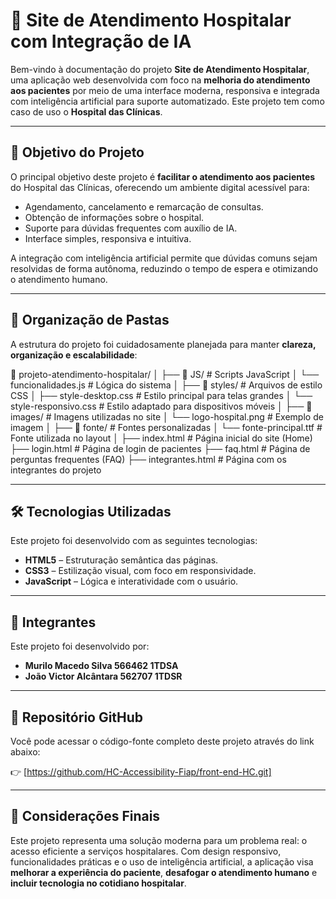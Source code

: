 
# 🏥 Site de Atendimento Hospitalar com Integração de IA

Bem-vindo à documentação do projeto **Site de Atendimento Hospitalar**, uma aplicação web desenvolvida com foco na **melhoria do atendimento aos pacientes** por meio de uma interface moderna, responsiva e integrada com inteligência artificial para suporte automatizado. Este projeto tem como caso de uso o **Hospital das Clínicas**.

---

## 🎯 Objetivo do Projeto

O principal objetivo deste projeto é **facilitar o atendimento aos pacientes** do Hospital das Clínicas, oferecendo um ambiente digital acessível para:
- Agendamento, cancelamento e remarcação de consultas.
- Obtenção de informações sobre o hospital.
- Suporte para dúvidas frequentes com auxílio de IA.
- Interface simples, responsiva e intuitiva.

A integração com inteligência artificial permite que dúvidas comuns sejam resolvidas de forma autônoma, reduzindo o tempo de espera e otimizando o atendimento humano.

---

## 🧱 Organização de Pastas

A estrutura do projeto foi cuidadosamente planejada para manter **clareza, organização e escalabilidade**:

📁 projeto-atendimento-hospitalar/
│
├── 📁 JS/ # Scripts JavaScript
│ └── funcionalidades.js # Lógica do sistema
│
├── 📁 styles/ # Arquivos de estilo CSS
│ ├── style-desktop.css # Estilo principal para telas grandes
│ └── style-responsivo.css # Estilo adaptado para dispositivos móveis
│
├── 📁 images/ # Imagens utilizadas no site
│ └── logo-hospital.png # Exemplo de imagem
│
├── 📁 fonte/ # Fontes personalizadas
│ └── fonte-principal.ttf # Fonte utilizada no layout
│
├── index.html # Página inicial do site (Home)
├── login.html # Página de login de pacientes
├── faq.html # Página de perguntas frequentes (FAQ)
├── integrantes.html # Página com os integrantes do projeto


---

## 🛠️ Tecnologias Utilizadas

Este projeto foi desenvolvido com as seguintes tecnologias:

- **HTML5** – Estruturação semântica das páginas.
- **CSS3** – Estilização visual, com foco em responsividade.
- **JavaScript** – Lógica e interatividade com o usuário.

---

## 👥 Integrantes

Este projeto foi desenvolvido por:

- **Murilo Macedo Silva 566462 1TDSA**  
- **João Victor Alcântara 562707 1TDSR**

---

## 🔗 Repositório GitHub

Você pode acessar o código-fonte completo deste projeto através do link abaixo:

👉 [https://github.com/HC-Accessibility-Fiap/front-end-HC.git]


---

## 📌 Considerações Finais

Este projeto representa uma solução moderna para um problema real: o acesso eficiente a serviços hospitalares. Com design responsivo, funcionalidades práticas e o uso de inteligência artificial, a aplicação visa **melhorar a experiência do paciente**, **desafogar o atendimento humano** e **incluir tecnologia no cotidiano hospitalar**.

